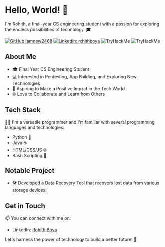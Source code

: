 # Hello, World! 👋

I'm Rohith, a final-year CS engineering student with a passion for exploring the endless possibilities of technology. 🎓

[![GitHub iamnew2468](https://img.shields.io/github/followers/iamnew2468?label=follow&style=social)](https://github.com/iamnew2468)
[![Linkedin: rohithboya](https://img.shields.io/badge/-rohithboya-blue?style=flat-square&logo=Linkedin&logoColor=white&link=https://www.linkedin.com/in/rohithboya/)](https://www.linkedin.com/in/rohithboya/)
<img src="https://tryhackme-badges.s3.amazonaws.com/iamnew2468.png" alt="TryHackMe">
<img src="https://tryhackme-badges.s3.amazonaws.com/iamnew2468.png" alt="TryHackMe">

## About Me

- 🎓 Final Year CS Engineering Student
- 💻 Interested in Pentesting, App Building, and Exploring New Technologies
- 🚀 Aspiring to Make a Positive Impact in the Tech World
- 🌐 Love to Collaborate and Learn from Others

## Tech Stack

👨‍💻 I'm a versatile programmer and I'm familiar with several programming languages and technologies:

- Python 🐍
- Java ☕
- HTML/CSS/JS 🌐
- Bash Scripting 📜

## Notable Project

- 🛠️ Developed a Data Recovery Tool that recovers lost data from various storage devices.

## Get in Touch

📫 You can connect with me on:

- LinkedIn: [Rohith Boya](https://www.linkedin.com/in/rohithboya)

Let's harness the power of technology to build a better future! 🌟
